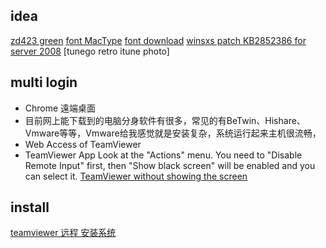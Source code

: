 
## idea
[zd423 green](http://www.zdfans.com/)
[font MacType](http://www.iplaysoft.com/mactype.html)
[font download](http://fontsgeek.com/fonts/MacType-Regular/download)
[winsxs patch KB2852386 for server 2008](http://os.51cto.com/art/201310/412577.htm)
[tunego retro itune photo]

## multi login

- Chrome 遠端桌面
- 目前网上能下载到的电脑分身软件有很多，常见的有BeTwin、Hishare、Vmware等等，Vmware给我感觉就是安装复杂，系统运行起来主机很流畅，
- Web Access of TeamViewer
- TeamViewer App
Look at the "Actions" menu. You need to "Disable Remote Input" first, then "Show black screen" will be enabled and you can select it.
[TeamViewer without showing the screen](http://superuser.com/questions/440148/teamviewer-without-showing-the-screen)


## install

[teamviewer 远程 安装系统](http://www.cfan.com.cn/2014/1128/113616.shtml)


